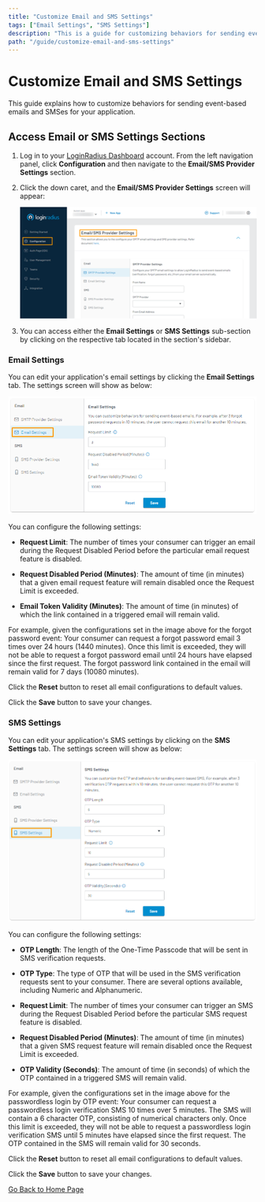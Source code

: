 ```yaml
---
title: "Customize Email and SMS Settings"
tags: ["Email Settings", "SMS Settings"]
description: "This is a guide for customizing behaviors for sending event-based emails and SMSes."
path: "/guide/customize-email-and-sms-settings"
---
```


# Customize Email and SMS Settings

This guide explains how to customize behaviors for sending event-based emails and SMSes for your application.

## Access Email or SMS Settings Sections

1. Log in to your [LoginRadius Dashboard](https://dashboard.loginradius.com/dashboard) account. From the left navigation panel, click **Configuration** and then navigate to the **Email/SMS Provider Settings** section.

2. Click the down caret, and the **Email/SMS Provider Settings** screen will appear:

   ![alt_text](../../assets/blog-common/email-sms-provider-settings.png "image_tooltip")

3. You can access either the **Email Settings** or **SMS Settings** sub-section by clicking on the respective tab located in the section's sidebar.

### Email Settings

You can edit your application's email settings by clicking the **Email Settings** tab. The settings screen will show as below:

  ![alt_text](images/email-settings.png "image_tooltip")

You can configure the following settings:

  * **Request Limit**: The number of times your consumer can trigger an email during the Request Disabled Period before the particular email request feature is disabled.

  * **Request Disabled Period (Minutes)**: The amount of time (in minutes) that a given email request feature will remain disabled once the Request Limit is exceeded.

  * **Email Token Validity (Minutes)**: The amount of time (in minutes) of which the link contained in a triggered email will remain valid.

For example, given the configurations set in the image above for the forgot password event: Your consumer can request a forgot password email 3 times over 24 hours (1440 minutes). Once this limit is exceeded, they will not be able to request a forgot password email until 24 hours have elapsed since the first request. The forgot password link contained in the email will remain valid for 7 days (10080 minutes).

Click the **Reset** button to reset all email configurations to default values. 

Click the **Save** button to save your changes.

### SMS Settings

You can edit your application's SMS settings by clicking on the **SMS Settings** tab. The settings screen will show as below:

![alt_text](images/sms-settings.png "image_tooltip")

You can configure the following settings:

  * **OTP Length**: The length of the One-Time Passcode that will be sent in SMS verification requests.

  * **OTP Type**: The type of OTP that will be used in the SMS verification requests sent to your consumer. There are several options available, including Numeric and Alphanumeric.

  * **Request Limit**: The number of times your consumer can trigger an SMS during the Request Disabled Period before the particular SMS request feature is disabled.

  * **Request Disabled Period (Minutes)**: The amount of time (in minutes) that a given SMS request feature will remain disabled once the Request Limit is exceeded.

  * **OTP Validity (Seconds)**: The amount of time (in seconds) of which the OTP contained in a triggered SMS will remain valid.

For example, given the configurations set in the image above for the passwordless login by OTP event: Your consumer can request a passwordless login verification SMS 10 times over 5 minutes. The SMS will contain a 6 character OTP, consisting of numerical characters only. Once this limit is exceeded, they will not be able to request a passwordless login verification SMS until 5 minutes have elapsed since the first request. The OTP contained in the SMS will remain valid for 30 seconds.

Click the **Reset** button to reset all email configurations to default values. 

Click the **Save** button to save your changes.



[Go Back to Home Page](/)
